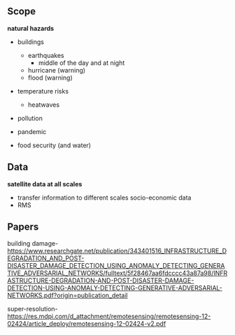 ## Scope

**natural hazards**
- buildings
  - earthquakes
    - middle of the day and at night
  - hurricane (warning)
  - flood (warning)
  
- temperature risks
  - heatwaves
- pollution

- pandemic

- food security (and water)

## Data

**satellite data at all scales**
  - transfer information to different scales
socio-economic data
   - RMS


## Papers

building damage- https://www.researchgate.net/publication/343401516_INFRASTRUCTURE_DEGRADATION_AND_POST-DISASTER_DAMAGE_DETECTION_USING_ANOMALY_DETECTING_GENERATIVE_ADVERSARIAL_NETWORKS/fulltext/5f28467aa6fdcccc43a87a98/INFRASTRUCTURE-DEGRADATION-AND-POST-DISASTER-DAMAGE-DETECTION-USING-ANOMALY-DETECTING-GENERATIVE-ADVERSARIAL-NETWORKS.pdf?origin=publication_detail

super-resolution- https://res.mdpi.com/d_attachment/remotesensing/remotesensing-12-02424/article_deploy/remotesensing-12-02424-v2.pdf
